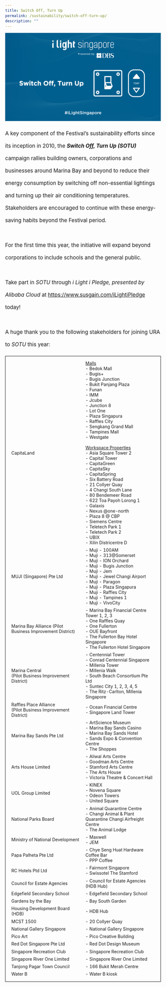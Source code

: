 ```yaml
---
title: Switch Off, Turn Up
permalink: /sustainability/switch-off-turn-up/
description: ""
---
```

![](/images/Sustainability/website%20banner%20sotu.png)
<p style="font-size:17px; line-height:40px">A key component of the Festival’s sustainability efforts since its inception in 2010, the <b><i>Switch Off, Turn Up (SOTU)</i></b> campaign rallies building owners, corporations and businesses around Marina Bay and beyond to reduce their energy consumption by switching off non-essential lightings and turning up their air conditioning temperatures. Stakeholders are encouraged to continue with these energy-saving habits beyond the Festival period.
<br><br>
For the first time this year, the initiative will expand beyond corporations to include schools and the general public. 
<br><br>
Take part in <i>SOTU</i> through <i>i Light i Pledge, presented by Alibaba Cloud</i> at <a target="_blank" href="https://www.susgain.com/iLightiPledge">https://www.susgain.com/iLightiPledge</a> today!
<br><br>
A huge thank you to the following stakeholders for joining URA to&nbsp;<i>SOTU</i> this year:<br>
<table style="width:100%; border:1px solid black; border-collapse:separate; padding:10px">
<tbody>
<tr><td style="width:50%">
	CapitaLand</td><td style="width:50%"> <u>Malls</u><br> 
- Bedok Mall<br> 
- Bugis+<br> 
- Bugis Junction<br> 
- Bukit Panjang Plaza<br> 
- Funan<br> 
- IMM<br> 
- Jcube<br> 
- Junction 8<br> 
- Lot One<br> 
- Plaza Singapura<br>
- Raffles City<br> 
- Sengkang Grand Mall<br> 
- Tampines Mall<br> 
- Westgate<br><br>
<u> Workspace Properties</u><br>
- Asia Square Tower 2<br>
- Capital Tower<br>
- CapitaGreen<br>
- CapitaSky<br>
- CapitaSpring<br>
- Six Battery Road<br>
- 21 Collyer Quay<br>
- 4 Changi South Lane<br>
- 80 Bendemeer Road<br>
- 622 Toa Payoh Lorong 1<br>
- Galaxis<br>
- Nexus @one-north<br>
- Plaza 8 @ CBP<br>
- Siemens Centre<br>
- Teletech Park 1<br>
- Teletech Park 2<br>
- UBIX<br>
- Xilin Districentre D</td></tr>

<tr><td style="width:50%">MUJI (Singapore) Pte Ltd</td><td style="width:50%">
- Muji - 100AM<br>
- Muji - 313@Somerset<br>
- Muji - ION Orchard<br>
- Muji - Bugis Junction<br>
- Muji - Jem<br>
- Muji - Jewel Changi Airport<br>
- Muji - Paragon<br>
- Muji - Plaza Singapura<br>
- Muji - Raffles City<br>
- Muji - Tampines 1<br>
- Muji - VivoCity</td></tr>

<tr><td style="width:50%">
Marina Bay Alliance (Pilot Business Improvement District)</td><td style="width:50%">
- Marina Bay Financial Centre Tower 1, 2, 3<br>
- One Raffles Quay<br>
- One Fullerton<br>
- OUE Bayfront<br>
- The Fullerton Bay Hotel Singapore<br>
- The Fullerton Hotel Singapore</td></tr>

<tr><td style="width:50%">Marina Central<br>
(Pilot Business Improvement District)</td><td style="width:50%">
- Centennial Tower<br>
- Conrad Centennial Singapore<br>
- Millenia Tower<br>
- Millenia Walk<br>
- South Beach Consortium Pte Ltd<br>
- Suntec City 1, 2, 3, 4, 5<br>
- The Ritz-Carlton, Millenia Singapore</td></tr>

<tr><td style="width:50%">Raffles Place Alliance<br>(Pilot Business Improvement District)</td><td style="width:50%">
- Ocean Financial Centre<br>
- Singapore Land Tower</td></tr>
	
<tr><td style="width:50%">Marina Bay Sands Pte Ltd</td><td style="width:50%">
- ArtScience Museum<br>
- Marina Bay Sands Casino<br>
- Marina Bay Sands Hotel<br>
- Sands Expo &amp; Convention Centre<br>
- The Shoppes</td></tr>

<tr><td style="width:50%">Arts House Limited</td><td style="width:50%"> - Aliwal Arts Centre<br> - Goodman Arts Centre<br> - Stamford Arts Centre<br> - The Arts House<br> - Victoria Theatre &amp; Concert Hall</td></tr>

<tr><td style="width:50%">UOL Group Limited</td><td style="width:50%">
- KINEX<br>
- Novena Square<br>
- Odeon Towers<br>
- United Square</td></tr>

<tr><td style="width:50%">National Parks Board</td><td style="width:50%">
- Animal Quarantine Centre<br>
- Changi Animal &amp; Plant Quarantine Changi Airfreight Centre<br>
- The Animal Lodge</td></tr>

<tr><td style="width:50%">Ministry of National Development</td><td style="width:50%">
- Maxwell<br>
- JEM</td></tr>

<tr><td style="width:50%">Papa Palheta Pte Ltd</td><td style="width:50%">
- Chye Seng Huat Hardware Coffee Bar<br>
- PPP Coffee</td></tr>

<tr><td style="width:50%">RC Hotels Ptd Ltd</td><td style="width:50%">- Fairmont Singapore<br>
- Swissotel The Stamford</td></tr>
	
<tr><td style="width:50%">
Council for Estate Agencies</td><td style="width:50%"> - Council for Estate Agencies (HDB Hub)</td></tr>

<tr><td style="width:50%">
Edgefield Secondary School</td><td style="width:50%">- Edgefield Secondary School</td></tr>

<tr><td style="width:50%">
Gardens by the Bay</td><td style="width:50%">- Bay South Garden</td></tr>
	
<tr><td style="width:50%">Housing Development Board (HDB)</td><td style="width:50%">- HDB Hub</td></tr>	
	
<tr><td style="width:50%">MCST 1500</td><td style="width:50%">- 20 Collyer Quay</td></tr>
	
<tr><td style="width:50%">National Gallery Singapore</td><td style="width:50%">- National Gallery Singapore</td></tr>

<tr><td style="width:50%">Pico Art</td><td style="width:50%">- Pico Creative Building</td></tr>
	
<tr><td style="width:50%">Red Dot Singapore Pte Ltd</td><td style="width:50%">- Red Dot Design Museum</td></tr>

<tr><td style="width:50%">Singapore Recreation Club</td><td style="width:50%">- Singapore Recreation Club</td></tr>
	
<tr><td style="width:50%">Singapore River One Limited</td><td style="width:50%">- Singapore River One Limited</td></tr>

<tr><td style="width:50%">Tanjong Pagar Town Council</td><td style="width:50%">- 166 Bukit Merah Centre</td></tr>
	
<tr><td style="width:50%">Water B</td><td style="width:50%">
- Water B kiosk</td></tr>
</tbody></table></p><p></p>